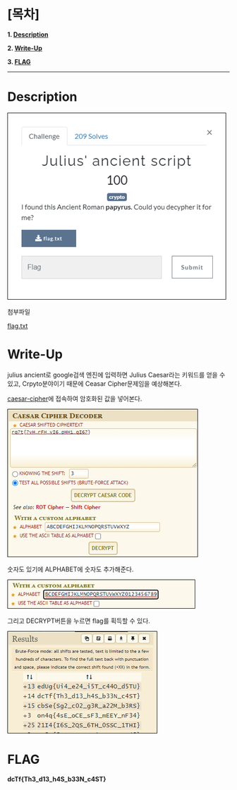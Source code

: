 # [목차]
**1. [Description](#Description)**

**2. [Write-Up](#Write-Up)**

**3. [FLAG](#FLAG)**


***


# **Description**

![](images/2022-05-18-19-25-22.png)

첨부파일

[flag.txt](https://rdmd.readme.io/docs/code-blocks)


# **Write-Up**

julius ancient로 google검색 엔진에 입력하면 Julius Caesar라는 키워드를 얻을 수 있고, Crpyto분야이기 때문에 Ceasar Cipher문제임을 예상해본다.

[caesar-cipher](https://www.dcode.fr/caesar-cipher)에 접속하여 암호화된 값을 넣어본다.

![](images/2022-05-18-19-25-57.png)

숫자도 있기에 ALPHABET에 숫자도 추가해준다.

![](images/2022-05-18-19-26-04.png)

그리고 DECRYPT버튼을 누르면 flag를 획득할 수 있다.

![](images/2022-05-18-19-26-11.png)


# **FLAG**

**dcTf{Th3_d13_h4S_b33N_c4ST}**